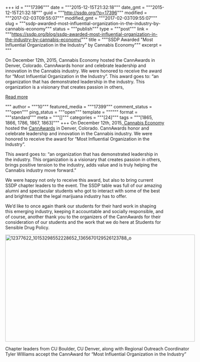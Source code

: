 +++
id = """17396"""
date = """2015-12-15T21:32:18"""
date_gmt = """2015-12-15T21:32:18"""
guid = """http://ssdp.org/?p=17396"""
modified = """2017-02-03T09:55:07"""
modified_gmt = """2017-02-03T09:55:07"""
slug = """ssdp-awarded-most-influential-organization-in-the-industry-by-cannabis-economy"""
status = """publish"""
type = """post"""
link = """https://ssdp.org/blog/ssdp-awarded-most-influential-organization-in-the-industry-by-cannabis-economy/"""
title = """SSDP Awarded &quot;Most Influential Organization in the Industry&quot; by Cannabis Economy"""
excerpt = """<p>On December 12th, 2015, Cannabis Economy hosted the CannAwards in Denver, Colorado. CannAwards honor and celebrate leadership and innovation in the Cannabis industry. We were honored to receive the award for &#8220;Most Influential Organization in the Industry&#8221;. This award goes to: &#8220;an organization that has demonstrated leadership in the industry. This organization is a visionary that creates passion in others,</p>
<div class="h10"></div>
<p><a class="more-link2 flat" href="https://ssdp.org/blog/ssdp-awarded-most-influential-organization-in-the-industry-by-cannabis-economy/">Read more</a></p>
"""
author = """10"""
featured_media = """17399"""
comment_status = """open"""
ping_status = """open"""
template = """"""
format = """standard"""
meta = """[]"""
categories = """[24]"""
tags = """[1865, 1866, 1786, 1867, 1863]"""
+++
On December 12th, 2015,<a href="http://www.canneconomy.com/about" target="_blank"> Cannabis Economy</a> hosted the <a href="http://www.canneconomy.com/cannawards" target="_blank">CannAwards</a> in Denver, Colorado. CannAwards honor and celebrate leadership and innovation in the Cannabis industry. We were honored to receive the award for &#8220;Most Influential Organization in the Industry&#8221;.

This award goes to: &#8220;an organization that has demonstrated leadership in the industry. This organization is a visionary that creates passion in others, brings positive tension to the industry, adds value and is truly helping the Cannabis industry move forward.&#8221;

We were happy not only to receive this award, but also to bring current SSDP chapter leaders to the event. The SSDP table was full of our amazing alumni and spectacular students who got to interact with some of the best and brightest that the legal marijuana industry has to offer.

We&#8217;d like to once again thank our students for their hard work in shaping this emerging industry, keeping it accountable and socially responsible, and of course, another thank you to the organizers of the CannAwards for their consideration of our students and the work that we do here at Students for Sensible Drug Policy.

<div id="attachment_17399" style="width: 610px" class="wp-caption alignnone"><a href="http://ssdp.org/assets/12377622_10153298552228652_1365670129526123788_o.jpg" rel="attachment wp-att-17399"><img class="wp-image-17399" src="http://ssdp.org/assets/12377622_10153298552228652_1365670129526123788_o-1024x576.jpg" alt="12377622_10153298552228652_1365670129526123788_o" width="600" height="338" /></a><p class="wp-caption-text">Chapter leaders from CU Boulder, CU Denver, along with Regional Outreach Coordinator Tyler WIlliams accept the CannAward for &#8220;Most Influential Organization in the Industry&#8221;</p></div>
